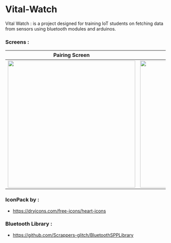 # Vital-Watch

Vital Watch : is a project designed for training IoT students on fetching data from sensors using bluetooth modules and arduinos.

### Screens : 
| Pairing Screen  | Vitals Screen  |
|-------|-------|
| <img src="https://user-images.githubusercontent.com/60224159/154276907-f301aefc-fb3d-482d-831e-71d233702ed5.png" width="400"> | <img src="https://user-images.githubusercontent.com/60224159/154276824-8c35d1ce-8cf0-4338-b248-b89ca2de3e4c.png" width="400"> |

### IconPack by : 
- https://dryicons.com/free-icons/heart-icons

### Bluetooth Library : 
- https://github.com/Scrappers-glitch/BluetoothSPPLibrary



